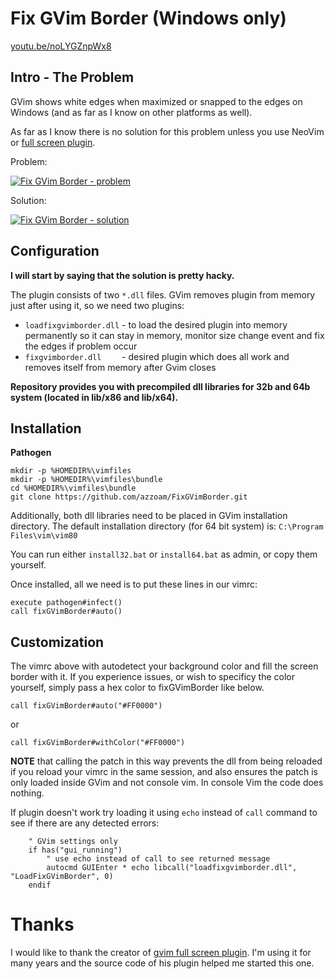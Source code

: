# Fix GVim Border (Windows only)

[youtu.be/noLYGZnpWx8](https://youtu.be/noLYGZnpWx8)

## Intro - The Problem

GVim shows white edges when maximized or snapped to the edges on Windows
(and as far as I know on other platforms as well).

As far as I know there is no solution for this problem unless you use NeoVim
or [full screen plugin](https://github.com/leonid-shevtsov/gvimfullscreen_win32).

Problem:

[![Fix GVim Border - problem](https://j.gifs.com/mQmERO.gif)](https://youtu.be/noLYGZnpWx8)

Solution:

[![Fix GVim Border - solution](https://j.gifs.com/JqMPD2.gif)](https://youtu.be/noLYGZnpWx8)


## Configuration

**I will start by saying that the solution is pretty hacky.**

The plugin consists of two ``*.dll`` files.
GVim removes plugin from memory just after using it, so we need two plugins:
 - ``loadfixgvimborder.dll`` - to load the desired plugin into memory
   permanently so it can stay in memory, monitor size change event and fix the
   edges if problem occur
 - ``fixgvimborder.dll    `` - desired plugin which does all work and removes
   itself from memory after Gvim closes

**Repository provides you with precompiled dll libraries
for 32b and 64b system (located in lib/x86 and lib/x64).**

## Installation

**Pathogen**  
```
mkdir -p %HOMEDIR%\vimfiles
mkdir -p %HOMEDIR%\vimfiles\bundle
cd %HOMEDIR%\vimfiles\bundle
git clone https://github.com/azzoam/FixGVimBorder.git
```

Additionally, both dll libraries need to be placed in GVim installation directory.
The default installation directory (for 64 bit system) is:
``C:\Program Files\vim\vim80``

You can run either `install32.bat` or `install64.bat` as admin,
or copy them yourself.

Once installed, all we need is to put these lines in our vimrc:

```vim
execute pathogen#infect()
call fixGVimBorder#auto()
```

## Customization

The vimrc above with autodetect your background color and fill the screen 
border with it.  If you experience issues, or wish to specificy the color
yourself, simply pass a hex color to fixGVimBorder like below.

```vim
call fixGVimBorder#auto("#FF0000")
```
or
```vim
call fixGVimBorder#withColor("#FF0000")
```

**NOTE** that calling the patch in this way prevents the dll from being reloaded
if you reload your vimrc in the same session, and also ensures the patch is
only loaded inside GVim and not console vim.  In console Vim the code does nothing.

If plugin doesn't work try loading it using ``echo`` instead of ``call``
command to see if there are any detected errors:

```vim
    " GVim settings only
    if has("gui_running")
        " use echo instead of call to see returned message
        autocmd GUIEnter * echo libcall("loadfixgvimborder.dll", "LoadFixGVimBorder", 0)
    endif
```


# Thanks

I would like to thank the creator of
[gvim full screen plugin](https://github.com/leonid-shevtsov/gvimfullscreen_win32).
I'm using it for many years and the source code of his plugin helped me
started this one.

